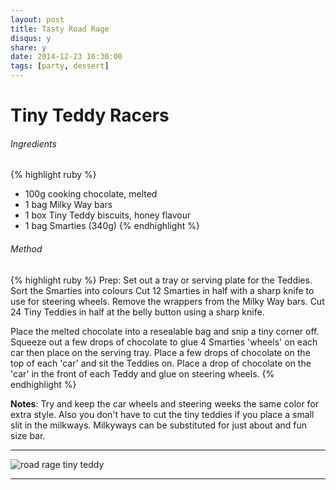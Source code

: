 ```yaml
---
layout: post
title: Tasty Road Rage
disqus: y
share: y
date: 2014-12-23 16:30:00
tags: [party, dessert]
---
```


# Tiny Teddy Racers


###### Ingredients
{% highlight ruby %}
- 100g cooking chocolate, melted
- 1 bag Milky Way bars
- 1 box Tiny Teddy biscuits, honey flavour
- 1 bag Smarties (340g)
{% endhighlight %}


###### Method
{% highlight ruby %}
Prep: 
 Set out a tray or serving plate for the Teddies.
 Sort the Smarties into colours 
 Cut 12 Smarties in half with a sharp knife to use for steering wheels.
Remove the wrappers from the Milky Way bars.
Cut 24 Tiny Teddies in half at the belly button using a sharp knife.

Place the melted chocolate into a resealable bag and snip a tiny corner off. Squeeze out a few drops of chocolate to glue 4 Smarties 'wheels' on each car then place on the serving tray.
Place a few drops of chocolate on the top of each 'car' and sit the Teddies on. 
Place a drop of chocolate on the 'car' in the front of each Teddy and glue on steering wheels.
{% endhighlight %}

**Notes**: Try and keep the car wheels and steering weeks the same color for extra style. 
Also you don't have to cut the tiny teddies if you place a small slit in the milkways.
Milkyways can be substituted for just about and fun size bar.


---

![road rage tiny teddy](http://thewhoot.com.au/wp-content/uploads/2013/09/Cranky-tiny-teddy.jpg)


---
